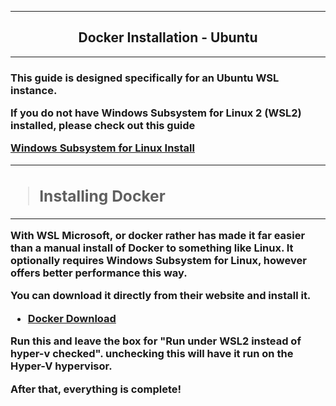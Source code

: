 
---

<h2 align=center>Docker Installation - Ubuntu</h2>

---

<h3><p>
This guide is designed specifically for an Ubuntu WSL instance.

If you do not have Windows Subsystem for Linux 2 (WSL2) installed, please check out this guide

[Windows Subsystem for Linux Install](https://github.com/S1robe/Virtual-Machine-Guides/blob/main/Windows%2010-11/WSL.md)

---

> <h2>Installing Docker</h2>

---

With WSL Microsoft, or docker rather has made it far easier than a manual install of Docker to something like Linux. It optionally requires Windows Subsystem for Linux, however offers better performance this way.

You can download it directly from their website and install it.

- [Docker Download](https://desktop.docker.com/win/main/amd64/Docker%20Desktop%20Installer.exe)


Run this and leave the box for "Run under WSL2 instead of hyper-v checked". unchecking this will have it run on the Hyper-V hypervisor.

After that, everything is complete!